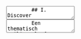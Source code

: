 <section data-markdown>
    <textarea data-template>
        ## I. Discover
    </textarea>
</section>

<section data-markdown>
    <textarea data-template>
        Een thematisch veilingsplatform moet kopers en verkopers met elkaar in contact brengen. Dit platform moet bestaan uit een frontoffice (voor de eindgebruikers) en een backoffice (voor de beheerder) en een API (waarmee de frontoffice communiceert met een backend)
    </textarea>
</section>